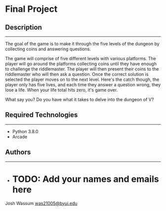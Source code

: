# Final Project

## Description
---
The goal of the game is to make it through the five levels of the dungeon by collecting coins and
answering questions. 

The game will comprise of five different levels with various platforms. The player will go around the 
platforms collecting coins until they have enough to challenge the riddlemaster. The player will then
present their coins to the riddlemaster who will then ask a question. Once the correct solution is selected
the player moves on to the next level. Here's the catch though, the player only has five lives, and each time 
they answer a question wrong, they lose a life. When your life total hits zero, it's game over. 

What say you? Do you have what it takes to delve into the dungeon of V?

## Required Technologies
---
* Python 3.8.0
* Arcade

## Authors
---
* # TODO: Add your names and emails here
Josh Wassum was21005@byui.edu